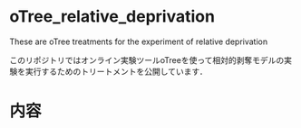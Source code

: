 # oTree_relative_deprivation

These are oTree treatments for the experiment of relative deprivation

このリポジトリではオンライン実験ツールoTreeを使って相対的剥奪モデルの実験を実行するためのトリートメントを公開しています．


# 内容




